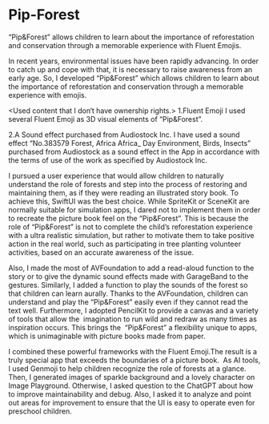 # Pip-Forest
“Pip&amp;Forest” allows children to learn about the importance of reforestation and conservation through a memorable experience with Fluent Emojis. 

<Abstract>
 In recent years, environmental issues have been rapidly advancing. In order to catch up and cope with that, it is necessary to raise awareness from an early age. So, I developed “Pip&Forest” which allows children to learn about the importance of reforestation and conservation through a memorable experience with emojis. 

<Used content that I don‘t have ownership rights.>
1.Fluent Emoji
I used several Fluent Emoji as 3D visual elements of “Pip&Forest”.

2.A Sound effect purchased from Audiostock Inc.
 I have used a sound effect “No.383579 Forest, Africa Africa_ Day Environment, Birds, Insects” purchased from Audiostock as a sound effect in the App in accordance with the terms of use of the work as specified by Audiostock Inc.

<Outline>
 I pursued a user experience that would allow children to naturally understand the role of forests and step into the process of restoring and maintaining them, as if they were reading an illustrated story book. To achieve this, SwiftUI was the best choice. While SpriteKit or SceneKit are normally suitable for simulation apps, I dared not to implement them in order to recreate the picture book feel on the “Pip&Forest”. This is because the role of “Pip&Forest” is not to complete the child’s reforestation experience with a ultra realistic simulation, but rather to motivate them to take positive action in the real world, such as participating in tree planting volunteer activities, based on an accurate awareness of the issue.
 
 Also, I made the most of AVFoundation to add a read-aloud function to the story or to give the dynamic sound effects made with GarageBand to the gestures. Similarly, I added a function to play the sounds of the forest so that children can learn aurally. Thanks to the AVFoundation, children can understand and play the “Pip&Forest” easily even if they cannot read the text well.
 Furthermore, I adopted PencilKit to provide a canvas and a variety of tools that allow the  imagination to run wild and redraw as many times as inspiration occurs. This brings the  “Pip&Forest” a flexibility unique to apps, which is unimaginable with picture books made from paper. 

 I combined these powerful frameworks with the Fluent Emoji.The result is a truly special app that exceeds the boundaries of a picture book. 
 As AI tools, I used Genmoji to help children recognize the role of forests at a glance. Then, I generated images of sparkle background and a lovely character on Image Playground. Otherwise, I asked question to the ChatGPT about how to improve maintainability and debug. Also, I asked it to analyze and point out areas for improvement to ensure that the UI is easy to operate even for preschool children. 
